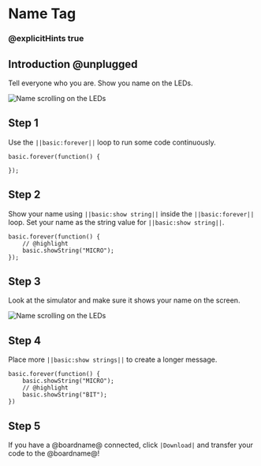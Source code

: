 # Name Tag

### @explicitHints true

## Introduction @unplugged

Tell everyone who you are. Show you name on the LEDs.

![Name scrolling on the LEDs](/static/mb/projects/name-tag/name-tag.gif)

## Step 1

Use the ``||basic:forever||`` loop to run some code continuously.

```blocks
basic.forever(function() {

});
```

## Step 2

Show your name using ``||basic:show string||`` inside the ``||basic:forever||`` loop. Set your
name as the string value for ``||basic:show string||``.

```blocks
basic.forever(function() {
    // @highlight
    basic.showString("MICRO");
});
```

## Step 3

Look at the simulator and make sure it shows your name on the screen.

![Name scrolling on the LEDs](/static/mb/projects/name-tag/name-tag.gif)

## Step 4

Place more ``||basic:show strings||`` to create a longer message.

```blocks
basic.forever(function() {
    basic.showString("MICRO");
    // @highlight
    basic.showString("BIT");
})
```

## Step 5

If you have a @boardname@ connected, click ``|Download|`` and transfer your code to the @boardname@!